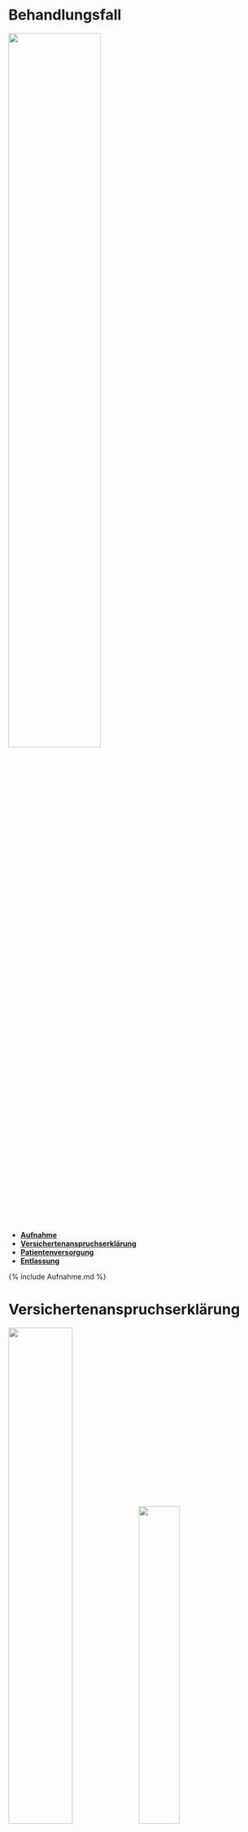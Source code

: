 <h1>Behandlungsfall</h1>

<img src="Sollprozess/SollProzesse_einzeln/Behandlungsfall.png" width ="60%">


<div xmlns="http://www.w3.org/1999/xhtml" class="container"> 
    <ul class="nav nav-tabs">
        <li class="active"><a data-toggle="tab" href="#Aufnahme"> <strong>Aufnahme</strong></a></li>
        <li><a data-toggle="tab" href="#Versichertenanspruchserklärung"> <strong>Versichertenanspruchserklärung</strong></a></li>
        <li><a data-toggle="tab" href="#Patientenversorgung"> <strong>Patientenversorgung</strong></a></li>
        <li><a data-toggle="tab" href="#Entlassung"> <strong>Entlassung</strong></a></li>
    </ul>
    <div class="tab-content">
        <div id="Aufnahme" class="tab-pane fade in active">
        {% include Aufnahme.md %}
        </div>
        <div id="Versichertenanspruchserklärung" class="tab-pane fade">
            <h1>Versichertenanspruchserklärung</h1>
            <img src="Sollprozess/SollProzesse_einzeln/Versichertenanspruchserklärung.png" width ="50%">
            <img src="Sollprozess/eEPKs/Versichertenanspruchserklärung.png" width ="40%">
        </div>
        <div id="Patientenversorgung" class="tab-pane fade">
            <h1>Patientenversorgung</h1>
            <img src="Sollprozess/SollProzesse_einzeln/Patientenversorgung.png" width ="50%">
            <img src="Sollprozess/eEPKs/Patientenversorgung.png" width ="50%">
            <p>Während des Krankenhausaufenthalts werden alle medizinischen Maßnahmen und Beobachtungen kontinuierlich dokumentiert. Dies umfasst die Aktualisierung von Leistungen, Diagnosen und eventuell auch Medikamentenverabreichungen in den entsprechenden FHIR-Ressourcen.</p>
        </div>
        <div id="Entlassung" class="tab-pane fade">
            <h1>Entlassung</h1>
            <img src="Sollprozess/SollProzesse_einzeln/Entlassung.png" width ="50%">
            <img src="Sollprozess/eEPKs/Entlassung.png" width ="60%">
        </div>
    </div>
</div>